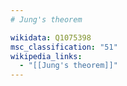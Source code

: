 ```yaml
---
# Jung's theorem

wikidata: Q1075398
msc_classification: "51"
wikipedia_links:
  - "[[Jung's theorem]]"
---
```

